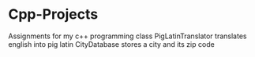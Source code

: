 # Cpp-Projects
Assignments for my c++ programming class
PigLatinTranslator translates english into pig latin
CityDatabase stores a city and its zip code
